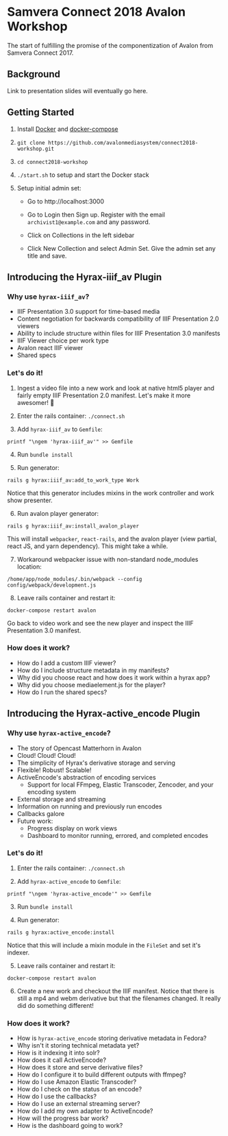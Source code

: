 # Samvera Connect 2018 Avalon Workshop

The start of fulfilling the promise of the componentization of Avalon from Samvera Connect 2017.

## Background

Link to presentation slides will eventually go here.

## Getting Started

1. Install [Docker](https://docs.docker.com/engine/installation/) and [docker-compose](https://docs.docker.com/compose/install/)

2. `git clone https://github.com/avalonmediasystem/connect2018-workshop.git`

3. `cd connect2018-workshop`

4. `./start.sh` to setup and start the Docker stack

5. Setup initial admin set:
    - Go to http://localhost:3000

    - Go to Login then Sign up.  Register with the email `archivist1@example.com` and any password.

    - Click on Collections in the left sidebar

    - Click New Collection and select Admin Set.  Give the admin set any title and save.


## Introducing the Hyrax-iiif_av Plugin

### Why use `hyrax-iiif_av`?

- IIIF Presentation 3.0 support for time-based media
- Content negotiation for backwards compatibility of IIIF Presentation 2.0 viewers
- Ability to include structure within files for IIIF Presentation 3.0 manifests
- IIIF Viewer choice per work type
- Avalon react IIIF viewer
- Shared specs

### Let's do it!

1. Ingest a video file into a new work and look at native html5 player and fairly empty IIIF Presentation 2.0 manifest.
Let's make it more awesomer! :unicorn:

2. Enter the rails container: `./connect.sh`

3. Add `hyrax-iiif_av` to `Gemfile`:
```
printf "\ngem 'hyrax-iiif_av'" >> Gemfile
```

4. Run `bundle install`

5. Run generator:
```
rails g hyrax:iiif_av:add_to_work_type Work
```
Notice that this generator includes mixins in the work controller and work show presenter.

6. Run avalon player generator:
```
rails g hyrax:iiif_av:install_avalon_player
```
This will install `webpacker`, `react-rails`, and the avalon player (view partial, react JS, and yarn dependency).  This might take a while.

7. Workaround webpacker issue with non-standard node_modules location:
```
/home/app/node_modules/.bin/webpack --config config/webpack/development.js
```

8. Leave rails container and restart it:
```
docker-compose restart avalon
```
Go back to video work and see the new player and inspect the IIIF Presentation 3.0 manifest.

### How does it work?

- How do I add a custom IIIF viewer?
- How do I include structure metadata in my manifests?
- Why did you choose react and how does it work within a hyrax app?
- Why did you choose mediaelement.js for the player?
- How do I run the shared specs?


## Introducing the Hyrax-active_encode Plugin

### Why use `hyrax-active_encode`?

- The story of Opencast Matterhorn in Avalon
- Cloud! Cloud! Cloud!
- The simplicity of Hyrax's derivative storage and serving
- Flexible! Robust! Scalable! <insert other buzz words>
- ActiveEncode's abstraction of encoding services
  - Support for local FFmpeg, Elastic Transcoder, Zencoder, and your encoding system
- External storage and streaming
- Information on running and previously run encodes
- Callbacks galore
- Future work:
  - Progress display on work views
  - Dashboard to monitor running, errored, and completed encodes

### Let's do it!

1. Enter the rails container: `./connect.sh`

2. Add `hyrax-active_encode` to `Gemfile`:
```
printf "\ngem 'hyrax-active_encode'" >> Gemfile
```

3. Run `bundle install`

4. Run generator:
```
rails g hyrax:active_encode:install
```
Notice that this will include a mixin module in the `FileSet` and set it's indexer.

5. Leave rails container and restart it:
```
docker-compose restart avalon
```

6. Create a new work and checkout the IIIF manifest.  Notice that there is still a mp4 and webm derivative but that the filenames changed.  It really did do something different!

### How does it work?

 - How is `hyrax-active_encode` storing derivative metadata in Fedora?
 - Why isn't it storing technical metadata yet?
 - How is it indexing it into solr?
 - How does it call ActiveEncode?
 - How does it store and serve derivative files?
 - How do I configure it to build different outputs with ffmpeg?
 - How do I use Amazon Elastic Transcoder?
 - How do I check on the status of an encode?
 - How do I use the callbacks?
 - How do I use an external streaming server?
 - How do I add my own adapter to ActiveEncode?
 - How will the progress bar work?
 - How is the dashboard going to work?
